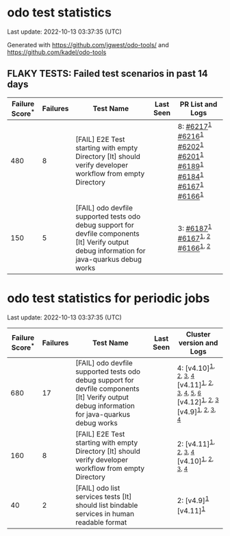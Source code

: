 # odo test statistics
Last update: 2022-10-13 03:37:35 (UTC)

Generated with https://github.com/jgwest/odo-tools/ and https://github.com/kadel/odo-tools
## FLAKY TESTS: Failed test scenarios in past 14 days
| Failure Score<sup>*</sup> | Failures | Test Name | Last Seen | PR List and Logs 
|---|---|---|---|---|
| 480 | 8 | [FAIL] E2E Test starting with empty Directory [It] should verify developer workflow from empty Directory |  | 8: [#6217](https://github.com/openshift/odo/pull/6217)<sup>[1](https://storage.googleapis.com/origin-ci-test/pr-logs/pull/redhat-developer_odo/6217/pull-ci-redhat-developer-odo-main-v4.11-integration-e2e/1580209095879692288/build-log.txt)</sup> [#6216](https://github.com/openshift/odo/pull/6216)<sup>[1](https://storage.googleapis.com/origin-ci-test/pr-logs/pull/redhat-developer_odo/6216/pull-ci-redhat-developer-odo-main-v4.11-integration-e2e/1580274880081825792/build-log.txt)</sup> [#6202](https://github.com/openshift/odo/pull/6202)<sup>[1](https://storage.googleapis.com/origin-ci-test/pr-logs/pull/redhat-developer_odo/6202/pull-ci-redhat-developer-odo-main-v4.11-integration-e2e/1579442397656387584/build-log.txt)</sup> [#6201](https://github.com/openshift/odo/pull/6201)<sup>[1](https://storage.googleapis.com/origin-ci-test/pr-logs/pull/redhat-developer_odo/6201/pull-ci-redhat-developer-odo-main-v4.11-integration-e2e/1578284148865372160/build-log.txt)</sup> [#6189](https://github.com/openshift/odo/pull/6189)<sup>[1](https://storage.googleapis.com/origin-ci-test/pr-logs/pull/redhat-developer_odo/6189/pull-ci-redhat-developer-odo-main-v4.11-integration-e2e/1580164944442167296/build-log.txt)</sup> [#6184](https://github.com/openshift/odo/pull/6184)<sup>[1](https://storage.googleapis.com/origin-ci-test/pr-logs/pull/redhat-developer_odo/6184/pull-ci-redhat-developer-odo-main-v4.11-integration-e2e/1576843048891977728/build-log.txt)</sup> [#6167](https://github.com/openshift/odo/pull/6167)<sup>[1](https://storage.googleapis.com/origin-ci-test/pr-logs/pull/redhat-developer_odo/6167/pull-ci-redhat-developer-odo-main-v4.11-integration-e2e/1576876888264019968/build-log.txt)</sup> [#6166](https://github.com/openshift/odo/pull/6166)<sup>[1](https://storage.googleapis.com/origin-ci-test/pr-logs/pull/redhat-developer_odo/6166/pull-ci-redhat-developer-odo-main-v4.11-integration-e2e/1576805503143514112/build-log.txt)</sup> 
| 150 | 5 | [FAIL] odo devfile supported tests odo debug support for devfile components [It] Verify output debug information for java-quarkus debug works |  | 3: [#6187](https://github.com/openshift/odo/pull/6187)<sup>[1](https://storage.googleapis.com/origin-ci-test/pr-logs/pull/redhat-developer_odo/6187/pull-ci-redhat-developer-odo-main-v4.11-integration-e2e/1576926027056156672/build-log.txt)</sup> [#6167](https://github.com/openshift/odo/pull/6167)<sup>[1](https://storage.googleapis.com/origin-ci-test/pr-logs/pull/redhat-developer_odo/6167/pull-ci-redhat-developer-odo-main-v4.11-integration-e2e/1576876888264019968/build-log.txt), [2](https://storage.googleapis.com/origin-ci-test/pr-logs/pull/redhat-developer_odo/6167/pull-ci-redhat-developer-odo-main-v4.11-integration-e2e/1576931024401600512/build-log.txt)</sup> [#6166](https://github.com/openshift/odo/pull/6166)<sup>[1](https://storage.googleapis.com/origin-ci-test/pr-logs/pull/redhat-developer_odo/6166/pull-ci-redhat-developer-odo-main-v4.11-integration-e2e/1576902207607934976/build-log.txt), [2](https://storage.googleapis.com/origin-ci-test/pr-logs/pull/redhat-developer_odo/6166/pull-ci-redhat-developer-odo-main-v4.11-integration-e2e/1576805503143514112/build-log.txt)</sup> 


# odo test statistics for periodic jobs
Last update: 2022-10-13 03:37:35 (UTC)

| Failure Score<sup>*</sup> | Failures | Test Name | Last Seen | Cluster version and Logs 
|---|---|---|---|---|
| 680 | 17 | [FAIL] odo devfile supported tests odo debug support for devfile components [It] Verify output debug information for java-quarkus debug works |  | 4: [v4.10]<sup>[1](https://storage.googleapis.com/origin-ci-test/logs/periodic-ci-redhat-developer-odo-main-v4.10-integration-e2e-periodic/1576361595737477120/build-log.txt), [2](https://storage.googleapis.com/origin-ci-test/logs/periodic-ci-redhat-developer-odo-main-v4.10-integration-e2e-periodic/1575999184056619008/build-log.txt), [3](https://storage.googleapis.com/origin-ci-test/logs/periodic-ci-redhat-developer-odo-main-v4.10-integration-e2e-periodic/1576724012212424704/build-log.txt), [4](https://storage.googleapis.com/origin-ci-test/logs/periodic-ci-redhat-developer-odo-main-v4.10-integration-e2e-periodic/1575636894299983872/build-log.txt)</sup> [v4.11]<sup>[1](https://storage.googleapis.com/origin-ci-test/logs/periodic-ci-redhat-developer-odo-main-v4.11-integration-e2e-periodic/1575636895143038976/build-log.txt), [2](https://storage.googleapis.com/origin-ci-test/logs/periodic-ci-redhat-developer-odo-main-v4.11-integration-e2e-periodic/1575999184899674112/build-log.txt), [3](https://storage.googleapis.com/origin-ci-test/logs/periodic-ci-redhat-developer-odo-main-v4.11-integration-e2e-periodic/1576361596609892352/build-log.txt), [4](https://storage.googleapis.com/origin-ci-test/logs/periodic-ci-redhat-developer-odo-main-v4.11-sbo-nightly-odo-tests/1575636895986094080/build-log.txt), [5](https://storage.googleapis.com/origin-ci-test/logs/periodic-ci-redhat-developer-odo-main-v4.11-integration-e2e-periodic/1576724013051285504/build-log.txt), [6](https://storage.googleapis.com/origin-ci-test/logs/periodic-ci-redhat-developer-odo-main-v4.11-sbo-nightly-odo-tests/1576361597419393024/build-log.txt)</sup> [v4.12]<sup>[1](https://storage.googleapis.com/origin-ci-test/logs/periodic-ci-redhat-developer-odo-main-v4.12-integration-e2e-periodic/1575999186678059008/build-log.txt), [2](https://storage.googleapis.com/origin-ci-test/logs/periodic-ci-redhat-developer-odo-main-v4.12-integration-e2e-periodic/1576361598249865216/build-log.txt), [3](https://storage.googleapis.com/origin-ci-test/logs/periodic-ci-redhat-developer-odo-main-v4.12-integration-e2e-periodic/1576724014729007104/build-log.txt)</sup> [v4.9]<sup>[1](https://storage.googleapis.com/origin-ci-test/logs/periodic-ci-redhat-developer-odo-main-v4.9-integration-e2e-periodic/1575999188250923008/build-log.txt), [2](https://storage.googleapis.com/origin-ci-test/logs/periodic-ci-redhat-developer-odo-main-v4.9-integration-e2e-periodic/1576361599243915264/build-log.txt), [3](https://storage.googleapis.com/origin-ci-test/logs/periodic-ci-redhat-developer-odo-main-v4.9-integration-e2e-periodic/1576724015563673600/build-log.txt), [4](https://storage.googleapis.com/origin-ci-test/logs/periodic-ci-redhat-developer-odo-main-v4.9-integration-e2e-periodic/1575636897659621376/build-log.txt)</sup> 
| 160 | 8 | [FAIL] E2E Test starting with empty Directory [It] should verify developer workflow from empty Directory |  | 2: [v4.11]<sup>[1](https://storage.googleapis.com/origin-ci-test/logs/periodic-ci-redhat-developer-odo-main-v4.11-sbo-nightly-odo-tests/1579623097923801088/build-log.txt), [2](https://storage.googleapis.com/origin-ci-test/logs/periodic-ci-redhat-developer-odo-main-v4.11-integration-e2e-periodic/1577448772475031552/build-log.txt), [3](https://storage.googleapis.com/origin-ci-test/logs/periodic-ci-redhat-developer-odo-main-v4.11-sbo-nightly-odo-tests/1575636895986094080/build-log.txt), [4](https://storage.googleapis.com/origin-ci-test/logs/periodic-ci-redhat-developer-odo-main-v4.11-integration-e2e-periodic/1576724013051285504/build-log.txt)</sup> [v4.10]<sup>[1](https://storage.googleapis.com/origin-ci-test/logs/periodic-ci-redhat-developer-odo-main-v4.10-integration-e2e-periodic/1578173522386096128/build-log.txt), [2](https://storage.googleapis.com/origin-ci-test/logs/periodic-ci-redhat-developer-odo-main-v4.10-integration-e2e-periodic/1577086498237321216/build-log.txt), [3](https://storage.googleapis.com/origin-ci-test/logs/periodic-ci-redhat-developer-odo-main-v4.10-integration-e2e-periodic/1577811097312825344/build-log.txt), [4](https://storage.googleapis.com/origin-ci-test/logs/periodic-ci-redhat-developer-odo-main-v4.10-integration-e2e-periodic/1580347820425089024/build-log.txt)</sup> 
| 40 | 2 | [FAIL] odo list services tests [It] should list bindable services in human readable format |  | 2: [v4.9]<sup>[1](https://storage.googleapis.com/origin-ci-test/logs/periodic-ci-redhat-developer-odo-main-v4.9-integration-e2e-periodic/1577086502448402432/build-log.txt)</sup> [v4.11]<sup>[1](https://storage.googleapis.com/origin-ci-test/logs/periodic-ci-redhat-developer-odo-main-v4.11-sbo-nightly-odo-tests/1576724013890146304/build-log.txt)</sup> 


